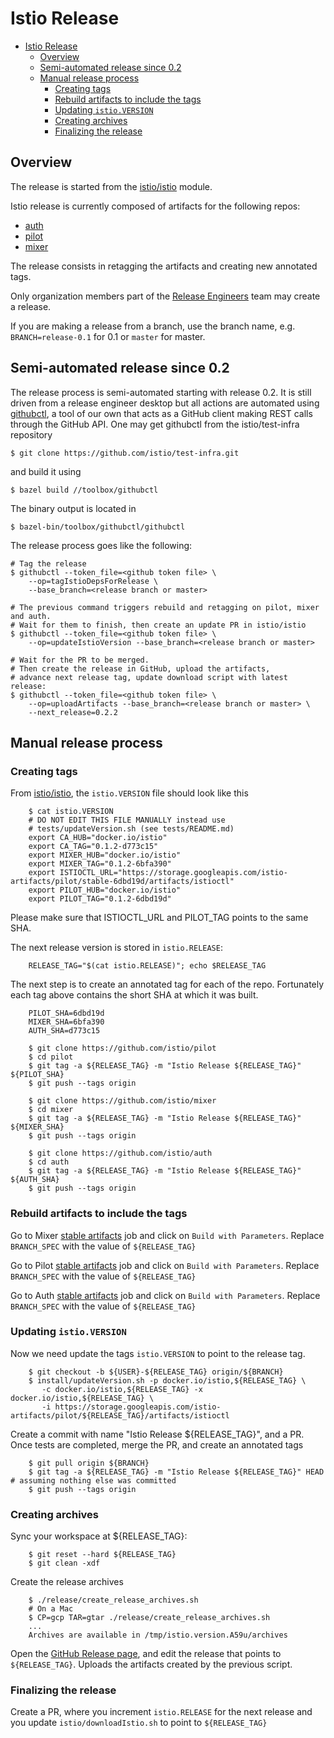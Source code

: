 # Istio Release

- [Istio Release](#istio-release)
  * [Overview](#overview)
  * [Semi-automated release since 0.2](#semi-automated-release-since-02)
  * [Manual release process](#manual-release-process)
    + [Creating tags](#creating-tags)
    + [Rebuild artifacts to include the tags](#rebuild-artifacts-to-include-the-tags)
    + [Updating ```istio.VERSION```](#updating----istioversion---)
    + [Creating archives](#creating-archives)
    + [Finalizing the release](#finalizing-the-release)

## Overview

The release is started from the [istio/istio](https://github.com/istio/istio) module.

Istio release is currently composed of artifacts for the following repos:

* [auth](https://github.com/istio/auth)
* [pilot](https://github.com/istio/pilot)
* [mixer](https://github.com/istio/mixer)

The release consists in retagging the artifacts and creating new annotated tags.

Only organization members part of the [Release Engineers](https://github.com/orgs/istio/teams/release-engineers/members) team may create a release.

If you are making a release from a branch, use the branch name, e.g. `BRANCH=release-0.1` for 0.1 or `master` for master.

## Semi-automated release since 0.2

The release process is semi-automated starting with release 0.2. 
It is still driven from a release engineer desktop but all actions are automated 
using [githubctl](https://github.com/istio/test-infra/blob/master/toolbox/githubctl/main.go), 
a tool of our own that acts as a GitHub client making REST calls through the GitHub API. 
One may get githubctl from the istio/test-infra repository  

```
$ git clone https://github.com/istio/test-infra.git
```

and build it using 

```
$ bazel build //toolbox/githubctl
```

The binary output is located in

```
$ bazel-bin/toolbox/githubctl/githubctl
```

The release process goes like the following:

```
# Tag the release
$ githubctl --token_file=<github token file> \
    --op=tagIstioDepsForRelease \
    --base_branch=<release branch or master>

# The previous command triggers rebuild and retagging on pilot, mixer and auth.
# Wait for them to finish, then create an update PR in istio/istio
$ githubctl --token_file=<github token file> \
    --op=updateIstioVersion --base_branch=<release branch or master> 

# Wait for the PR to be merged.
# Then create the release in GitHub, upload the artifacts,
# advance next release tag, update download script with latest release:
$ githubctl --token_file=<github token file> \
    --op=uploadArtifacts --base_branch=<release branch or master> \     
    --next_release=0.2.2
```

## Manual release process

### Creating tags

From [istio/istio](https://github.com/istio/istio), the ```istio.VERSION``` file should look like this

        $ cat istio.VERSION
        # DO NOT EDIT THIS FILE MANUALLY instead use
        # tests/updateVersion.sh (see tests/README.md)
        export CA_HUB="docker.io/istio"
        export CA_TAG="0.1.2-d773c15"
        export MIXER_HUB="docker.io/istio"
        export MIXER_TAG="0.1.2-6bfa390"
        export ISTIOCTL_URL="https://storage.googleapis.com/istio-artifacts/pilot/stable-6dbd19d/artifacts/istioctl"
        export PILOT_HUB="docker.io/istio"
        export PILOT_TAG="0.1.2-6dbd19d"

Please make sure that ISTIOCTL_URL and PILOT_TAG points to the same SHA.

The next release version is stored in ```istio.RELEASE```:

        RELEASE_TAG="$(cat istio.RELEASE)"; echo $RELEASE_TAG

The next step is to create an annotated tag for each of the repo.
Fortunately each tag above contains the short SHA at which it was built.

        PILOT_SHA=6dbd19d
        MIXER_SHA=6bfa390
        AUTH_SHA=d773c15

        $ git clone https://github.com/istio/pilot
        $ cd pilot
        $ git tag -a ${RELEASE_TAG} -m "Istio Release ${RELEASE_TAG}" ${PILOT_SHA}
        $ git push --tags origin

        $ git clone https://github.com/istio/mixer
        $ cd mixer
        $ git tag -a ${RELEASE_TAG} -m "Istio Release ${RELEASE_TAG}" ${MIXER_SHA}
        $ git push --tags origin

        $ git clone https://github.com/istio/auth
        $ cd auth
        $ git tag -a ${RELEASE_TAG} -m "Istio Release ${RELEASE_TAG}" ${AUTH_SHA}
        $ git push --tags origin

### Rebuild artifacts to include the tags

Go to Mixer [stable artifacts](https://testing.istio.io/view/All%20Jobs/job/mixer/job/stable-artifacts/)
job and click on ```Build with Parameters```.
Replace ```BRANCH_SPEC``` with the value of ```${RELEASE_TAG}```

Go to Pilot [stable artifacts](https://testing.istio.io/view/All%20Jobs/job/pilot/job/stable-artifacts/)
job and click on ```Build with Parameters```.
Replace ```BRANCH_SPEC``` with the value of ```${RELEASE_TAG}```

Go to Auth [stable artifacts](https://testing.istio.io/view/All%20Jobs/job/auth/job/stable-artifacts/)
job and click on ```Build with Parameters```.
Replace ```BRANCH_SPEC``` with the value of ```${RELEASE_TAG}```

### Updating ```istio.VERSION```

Now we need update the tags ```istio.VERSION``` to point to the release tag.

        $ git checkout -b ${USER}-${RELEASE_TAG} origin/${BRANCH}
        $ install/updateVersion.sh -p docker.io/istio,${RELEASE_TAG} \
           -c docker.io/istio,${RELEASE_TAG} -x docker.io/istio,${RELEASE_TAG} \
           -i https://storage.googleapis.com/istio-artifacts/pilot/${RELEASE_TAG}/artifacts/istioctl

Create a commit with name "Istio Release ${RELEASE_TAG}", and a PR.
Once tests are completed, merge the PR, and create an annotated tags

        $ git pull origin ${BRANCH}
        $ git tag -a ${RELEASE_TAG} -m "Istio Release ${RELEASE_TAG}" HEAD # assuming nothing else was committed
        $ git push --tags origin

### Creating archives

Sync your workspace at ${RELEASE_TAG}:

        $ git reset --hard ${RELEASE_TAG}
        $ git clean -xdf

Create the release archives

        $ ./release/create_release_archives.sh
        # On a Mac
        $ CP=gcp TAR=gtar ./release/create_release_archives.sh
        ...
        Archives are available in /tmp/istio.version.A59u/archives


Open the [GitHub Release page](https://github.com/istio/istio/releases),
and edit the release that points to ```${RELEASE_TAG}```. Uploads the artifacts created by the previous script.


### Finalizing the release

Create a PR, where you increment ```istio.RELEASE``` for the next
release and you update ```istio/downloadIstio.sh``` to point to ```${RELEASE_TAG}```
